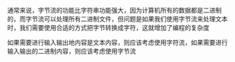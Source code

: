 通常来说，字节流的功能比字符串功能强大，因为计算机所有的数据都是二进制的，而字节流可以处理所有二进制文件，但问题是如果我们使用字节流来处理文本时，我们需要使用合适的方式把字节转换成字符，这就增加了编程的复杂度

如果需要进行输入输出地内容是文本内容，则应该考虑使用字符流，如果需要进行输入输出的二进制内容，则应该考虑使用字节流